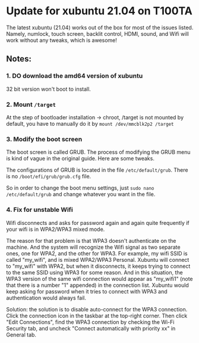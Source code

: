 # Update for xubuntu 21.04 on T100TA

The latest xubuntu (21.04) works out of the box for most of the issues listed. Namely, numlock, touch screen, backlit control, HDMI, sound, and Wifi will work without any tweaks, which is awesome!

## Notes:

### 1. DO download the amd64 version of xubuntu
32 bit version won't boot to install.

### 2. Mount `/target`
At the step of bootloader installation -> chroot, /target is not mounted by default, you have to manually do it by `mount /dev/mmcblk2p2 /target`

### 3. Modify the boot screen
The boot screen is called GRUB. The process of modifying the GRUB menu is kind of vague in the original guide. Here are some tweaks.

The configurations of GRUB is located in the file `/etc/default/grub`. There is no `/boot/efi/grub/grub.cfg` file.

So in order to change the boot menu settings, just `sudo nano /etc/default/grub` and change whatever you want in the file.

### 4. Fix for unstable Wifi
Wifi disconnects and asks for password again and again quite frequently if your wifi is in WPA2/WPA3 mixed mode.

The reason for that problem is that WPA3 doesn't authenticate on the machine. And the system will recognize the Wifi signal as two separate ones, one for WPA2, and the other for WPA3. For example, my wifi SSID is called "my_wifi", and is mixed WPA2/WPA3 Personal. Xubuntu will connect to "my_wifi" with WPA2, but when it disconnects, it keeps trying to connect to the same SSID using WPA3 for some reason. And in this situation, the WPA3 version of the same wifi connection would appear as "my_wifi1" (note that there is a number "1" appended) in the connection list. Xubuntu would keep asking for password when it tries to connect with WPA3 and authentication would always fail.

Solution: the solution is to disable auto-connect for the WPA3 connection. Click the connection icon in the taskbar at the top-right corner. Then click "Edit Connections", find the WPA3 connection by checking the Wi-Fi Security tab, and uncheck "Connect automatically with priority xx" in General tab.